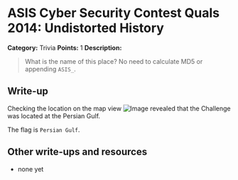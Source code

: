 # ASIS Cyber Security Contest Quals 2014: Undistorted History

**Category:** Trivia
**Points:** 1
**Description:**

> What is the name of this place?
> No need to calculate MD5 or appending `ASIS_`.

## Write-up

Checking the location on the map view ![Image](undistorted_history.png) revealed that the Challenge was located at the Persian Gulf.

The flag is `Persian Gulf`.

## Other write-ups and resources

* none yet
